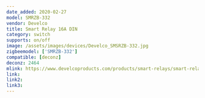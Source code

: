 ```yaml
---
date_added: 2020-02-27
model: SMRZB-332
vendor: Develco
title: Smart Relay 16A DIN
category: switch
supports: on/off
image: /assets/images/devices/Develco_SMSRZB-332.jpg
zigbeemodel: ['SMRZB-332']
compatible: [deconz]
deconz: 2464
mlink: https://www.develcoproducts.com/products/smart-relays/smart-relay-16a-din/
link: 
link2: 
link3: 
---
```


